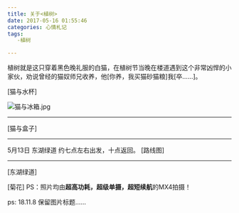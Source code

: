 ```yaml
---
title: 关于<植树>
date: 2017-05-16 01:55:46
categories: 心情札记
tags:
   -植树

---
```

植树就是这只穿着黑色晚礼服的白猫，在植树节当晚在楼道遇到这个非常凶悍的小家伙，劝说曾经的猫奴师兄收养，他[你养，我买猫砂猫粮]我[卒……]。
<!-- more -->

[猫与水杯]

![猫与冰箱.jpg](https://i.loli.net/2018/11/08/5be44c4f50116.jpg)

***
[猫与盒子]

***
5月13日 东湖绿道 约七点左右出发，十点返回。
[路线图]

***
[东湖绿道]

[菊花]
PS：照片均由**超高功耗，超级单摄，超短续航**的MX4拍摄！

ps: 18.11.8 保留图片标题……
